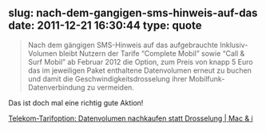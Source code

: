 slug: nach-dem-gangigen-sms-hinweis-auf-das
date: 2011-12-21 16:30:44
type: quote
---

> Nach dem gängigen SMS-Hinweis auf das aufgebrauchte Inklusiv-Volumen bleibt Nutzern der Tarife “Complete Mobil” sowie “Call & Surf Mobil” ab Februar 2012 die Option, zum Preis von knapp 5 Euro das im jeweiligen Paket enthaltene Datenvolumen erneut zu buchen und damit die Geschwindigkeitsdrosselung ihrer Mobilfunk-Datenverbindung zu vermeiden.

Das ist doch mal eine richtig gute Aktion!

 [Telekom-Tarifoption: Datenvolumen nachkaufen statt Drosselung | Mac & i](http://www.heise.de/mac-and-i/meldung/Telekom-Tarifoption-Datenvolumen-nachkaufen-statt-Drosselung-1399636.html)
